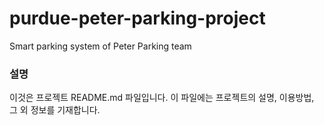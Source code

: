 purdue-peter-parking-project
============================

Smart parking system of Peter Parking team

### 설명

 이것은 프로젝트 README.md 파일입니다. 이 파일에는 프로젝트의 설명, 
 이용방법, 그 외 정보를 기재합니다.